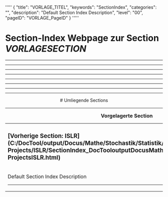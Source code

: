 '''''
{
"title": "VORLAGE_TITEL",
"keywords": "SectionIndex",
"categories": "",
"description": "Default Section Index Description",
"level": "00",
"pageID": "VORLAGE_PageID"
}
'''''


<h1>Section-Index Webpage zur Section <i>VORLAGESECTION</i></h1>

<hr><hr><hr><hr><hr><center><hr><hr><hr> # Umliegende Sections
 </h2><br><table><thead> <tr> <th><center>Vorgelagerte Section</center></th> <th><center>Nachgelagerte Section</center></th></tr></thead><tbody><tr><td><h3>[Vorherige Section: ISLR](C:/DocTool/output/Docus/Mathe/Stochastik/Statistik/Sample-Projects/ISLR/SectionIndex_DocTooloutputDocusMatheStochastikStatistikSample-ProjectsISLR.html)</h3><br>Default Section Index Description<hr></td><td>Es gibt keine weiteren nachgelagerten Sections</td></tr></tbody></table>